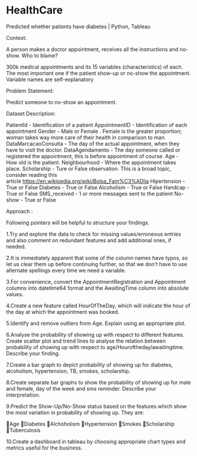 # HealthCare
Predicted whether patients have diabetes | Python, Tableau

Context:

A person makes a doctor appointment, receives all the instructions and no-show. Who to blame? 

300k medical appointments and its 15 variables (characteristics) of each. The most important one if the patient show-up or no-show the appointment. Variable names are self-explanatory

Problem Statement:

Predict someone to no-show an appointment.

Dataset Description:

PatientId - Identification of a patient AppointmentID - Identification of each appointment Gender - Male or Female . Female is the greater proportion; woman takes way more care of their health in comparison to man. 
DataMarcacaoConsulta - The day of the actual appointment, when they have to visit the doctor. 
DataAgendamento - The day someone called or registered the appointment, this is before appointment of course. 
Age - How old is the patient. 
Neighbourhood - Where the appointment takes place. 
Scholarship - Ture or False observation. This is a broad topic, consider reading this article https://en.wikipedia.org/wiki/Bolsa_Fam%C3%ADlia
Hipertension - True or False 
Diabetes - True or False 
Alcoholism - True or False 
Handcap - True or False 
SMS_received - 1 or more messages sent to the patient 
No-show - True or False

Approach :

Following pointers will be helpful to structure your findings.   

1.Try and explore the data to check for missing values/erroneous entries and also comment on redundant features and add additional ones, if needed.

2.It is immediately apparent that some of the column names have typos, so let us clear them up before continuing further, so that we don't have to use alternate spellings every time we need a variable. 

3.For convenience, convert the AppointmentRegistration and Appointment columns into datetime64 format and the AwaitingTime column into absolute values.

4.Create a new feature called HourOfTheDay, which will indicate the hour of the day at which the appointment was booked. 

5.Identify and remove outliers from Age. Explain using an appropriate plot.

6.Analyse the probability of showing up with respect to different features. Create scatter plot and trend lines to analyse the relation between probability of showing up with respect to age/Houroftheday/awaitingtime. Describe your finding.

7.Create a bar graph to depict probability of showing up for diabetes, alcoholism, hypertension, TB, smokes, scholarship.

8.Create separate bar graphs to show the probability of showing up for male and female, day of the week and sms reminder. Describe your interpretation. 

9.Predict the Show-Up/No-Show status based on the features which show the most variation in probability of showing up. They are:

Age
Diabetes
Alchoholism
Hypertension
Smokes
Scholarship
Tuberculosis

10.Create a dashboard in tableau by choosing appropriate chart types and metrics useful for the business.
